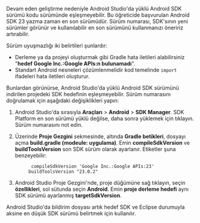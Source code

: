 Devam eden geliştirme nedeniyle Android Studio'da yüklü Android SDK sürümü kodu sürümünde eşleşmeyebilir. Bu öğreticide başvurulan Android SDK 23 yazma zaman en son sürümüdür. Sürüm numarası, SDK'sının yeni sürümler görünür ve kullanılabilir en son sürümünü kullanmanızı öneririz artırabilir.

Sürüm uyuşmazlığı iki belirtileri şunlardır:

- Derleme ya da projeyi oluşturmak gibi Gradle hata iletileri alabilirsiniz "**hedef Google Inc.:Google APIs:n bulunamadı**".
- Standart Android nesneleri çözümlenmelidir kod temelinde `import` ifadeleri hata iletileri oluşturur.

Bunlardan görünürse, Android Studio'da yüklü Android SDK sürümünü indirilen projedeki SDK hedefinin eşleşmeyebilir. Sürüm numarasını doğrulamak için aşağıdaki değişiklikleri yapın:

1. Android Studio'da sırasıyla **Araçları** > **Android** > **SDK Manager**. SDK Platform en son sürümü yüklü değilse, daha sonra yüklemek için tıklayın. Sürüm numarasını not edin.
2. Üzerinde **Proje Gezgini** sekmesinde, altında **Gradle betikleri**, dosyayı açma **build.gradle (modeule: uygulama)**. Emin **compileSdkVersion** ve **buildToolsVersion** son SDK sürüm olarak ayarlanır. Etiketler şuna benzeyebilir:

             compileSdkVersion 'Google Inc.:Google APIs:23'
            buildToolsVersion "23.0.2"
3. Android Studio Proje Gezgini'nde, proje düğümüne sağ tıklayın, seçin **özellikleri**, sol sütunda seçin **Android**. Emin **proje derleme hedefi** aynı SDK sürümü ayarlanmış **targetSdkVersion**.

Android Studio'da bildirim dosyası artık hedef SDK ve Eclipse durumuyla aksine en düşük SDK sürümü belirtmek için kullanılır.

